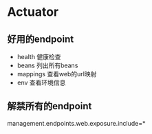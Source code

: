 # Actuator

## 好用的endpoint
- health	健康检查
- beans		列出所有beans
- mappings	查看web的url映射
- env		查看环境信息

## 解禁所有的endpoint
management.endpoints.web.exposure.include=*
